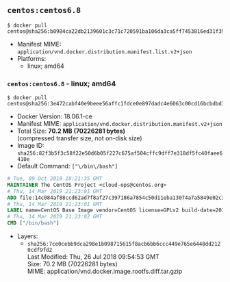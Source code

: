 ## `centos:centos6.8`

```console
$ docker pull centos@sha256:b0984ca22db2139601c3c71c720591ba106da3ca5ff7453816ed31f39789dd85
```

-	Manifest MIME: `application/vnd.docker.distribution.manifest.list.v2+json`
-	Platforms:
	-	linux; amd64

### `centos:centos6.8` - linux; amd64

```console
$ docker pull centos@sha256:3e472cabf40e9beee56affc1fdce0e897dadc4e6063c00cd16bcbdbd3ba96864
```

-	Docker Version: 18.06.1-ce
-	Manifest MIME: `application/vnd.docker.distribution.manifest.v2+json`
-	Total Size: **70.2 MB (70226281 bytes)**  
	(compressed transfer size, not on-disk size)
-	Image ID: `sha256:82f3b5f3c58f22e50d6b05f227c675af504cffc9dff7e318df5fc40faee6410e`
-	Default Command: `["\/bin\/bash"]`

```dockerfile
# Tue, 09 Oct 2018 18:21:35 GMT
MAINTAINER The CentOS Project <cloud-ops@centos.org>
# Thu, 14 Mar 2019 21:23:01 GMT
ADD file:14c084af88ccd62ad7f8af27c397186a7854c50d11eba13074a7a5849e02c3ad in / 
# Thu, 14 Mar 2019 21:23:01 GMT
LABEL name=CentOS Base Image vendor=CentOS license=GPLv2 build-date=2016-06-02
# Thu, 14 Mar 2019 21:23:02 GMT
CMD ["/bin/bash"]
```

-	Layers:
	-	`sha256:7ce0cebb9dca298e1b098715615f8acb6bb6ccc449e765e6448dd2120cdf9fd2`  
		Last Modified: Thu, 26 Jul 2018 09:54:53 GMT  
		Size: 70.2 MB (70226281 bytes)  
		MIME: application/vnd.docker.image.rootfs.diff.tar.gzip
